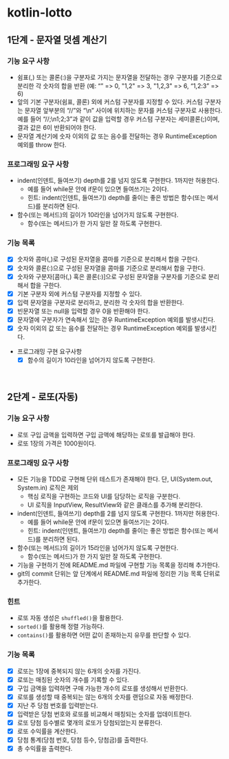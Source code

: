 # kotlin-lotto

## 1단계 - 문자열 덧셈 계산기
### 기능 요구 사항
- 쉼표(,) 또는 콜론(:)을 구분자로 가지는 문자열을 전달하는 경우 구분자를 기준으로 분리한 각 숫자의 합을 반환 (예: “” => 0, "1,2" => 3, "1,2,3" => 6, “1,2:3” => 6)
- 앞의 기본 구분자(쉼표, 콜론) 외에 커스텀 구분자를 지정할 수 있다. 커스텀 구분자는 문자열 앞부분의 “//”와 “\n” 사이에 위치하는 문자를 커스텀 구분자로 사용한다. 예를 들어 “//;\n1;2;3”과 같이 값을 입력할 경우 커스텀 구분자는 세미콜론(;)이며, 결과 값은 6이 반환되어야 한다.
- 문자열 계산기에 숫자 이외의 값 또는 음수를 전달하는 경우 RuntimeException 예외를 throw 한다.

### 프로그래밍 요구 사항
- indent(인덴트, 들여쓰기) depth를 2를 넘지 않도록 구현한다. 1까지만 허용한다.
  - 예를 들어 while문 안에 if문이 있으면 들여쓰기는 2이다.
  - 힌트: indent(인덴트, 들여쓰기) depth를 줄이는 좋은 방법은 함수(또는 메서드)를 분리하면 된다.
- 함수(또는 메서드)의 길이가 10라인을 넘어가지 않도록 구현한다.
  - 함수(또는 메서드)가 한 가지 일만 잘 하도록 구현한다.

### 기능 목록
- [x] 숫자와 콤마(,)로 구성된 문자열을 콤마를 기준으로 분리해서 합을 구한다.
- [x] 숫자와 콜론(:)으로 구성된 문자열을 콤마를 기준으로 분리해서 합을 구한다.
- [x] 숫자와 구분자[콤마(,) 혹은 콜론(:)]으로 구성된 문자열을 구분자를 기준으로 분리해서 합을 구한다.
- [x] 기본 구분자 외에 커스텀 구분자를 지정할 수 있다.
- [x] 입력 문자열을 구분자로 분리하고, 분리한 각 숫자의 합을 반환한다.
- [x] 빈문자열 또는 null을 입력할 경우 0을 반환해야 한다.
- [x] 문자열에 구분자가 연속해서 있는 경우 RuntimeException 예외를 발생시킨다.
- [x] 숫자 이외의 값 또는 음수를 전달하는 경우 RuntimeException 예외를 발생시킨다.
- 프로그래밍 구현 요구사항
  - [x] 함수의 길이가 10라인을 넘어가지 않도록 구현한다.

<br>

## 2단계 - 로또(자동)
### 기능 요구 사항
- 로또 구입 금액을 입력하면 구입 금액에 해당하는 로또를 발급해야 한다.
- 로또 1장의 가격은 1000원이다.

### 프로그래밍 요구 사항
- 모든 기능을 TDD로 구현해 단위 테스트가 존재해야 한다. 단, UI(System.out, System.in) 로직은 제외
  - 핵심 로직을 구현하는 코드와 UI를 담당하는 로직을 구분한다.
  - UI 로직을 InputView, ResultView와 같은 클래스를 추가해 분리한다.
- indent(인덴트, 들여쓰기) depth를 2를 넘지 않도록 구현한다. 1까지만 허용한다.
  - 예를 들어 while문 안에 if문이 있으면 들여쓰기는 2이다.
  - 힌트: indent(인덴트, 들여쓰기) depth를 줄이는 좋은 방법은 함수(또는 메서드)를 분리하면 된다.
- 함수(또는 메서드)의 길이가 15라인을 넘어가지 않도록 구현한다.
  - 함수(또는 메서드)가 한 가지 일만 잘 하도록 구현한다.
- 기능을 구현하기 전에 README.md 파일에 구현할 기능 목록을 정리해 추가한다.
- git의 commit 단위는 앞 단계에서 README.md 파일에 정리한 기능 목록 단위로 추가한다.

### 힌트
- 로또 자동 생성은 `shuffled()`을 활용한다.
- `sorted()`를 활용해 정렬 가능하다.
- `contains()`를 활용하면 어떤 값이 존재하는지 유무를 판단할 수 있다.

### 기능 목록
- [x] 로또는 1장에 중복되지 않는 6개의 숫자를 가진다.
- [x] 로또는 매칭된 숫자의 개수를 기록할 수 있다.
- [x] 구입 금액을 입력하면 구매 가능한 개수의 로또를 생성해서 반환한다.
- [x] 로또를 생성할 때 중복되는 않는 6개의 숫자를 랜덤으로 자동 배정한다.
- [x] 지난 주 당첨 번호를 입력받는다.
- [x] 입력받은 당첨 번호와 로또를 비교해서 매칭되는 숫자를 업데이트한다.
- [x] 로또 당첨 등수별로 몇개의 로또가 당첨되었는지 분류한다.
- [x] 로또 수익률을 계산한다.
- [x] 당첨 통계(당첨 번호, 당첨 등수, 당첨금)를 출력한다.
- [x] 총 수익률을 출력한다.